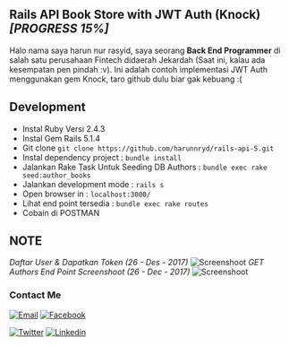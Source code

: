 ## Rails API Book Store with JWT Auth (Knock) ***[PROGRESS 15%]***

Halo nama saya harun nur rasyid, saya seorang **Back End Programmer** di salah satu perusahaan Fintech didaerah Jekardah (Saat ini, kalau ada kesempatan pen pindah :v). Ini adalah contoh implementasi JWT Auth menggunakan gem Knock, taro github dulu biar gak kebuang :(

## Development
+ Instal Ruby Versi 2.4.3
+ Instal Gem Rails 5.1.4
+ Git clone `git clone https://github.com/harunnryd/rails-api-5.git`
+ Instal dependency project : `bundle install`
+ Jalankan Rake Task Untuk Seeding DB Authors : `bundle exec rake seed:author_books`
+ Jalankan development mode : `rails s`
+ Open browser in : `localhost:3000/`
+ Lihat end point tersedia : `bundle exec rake routes`
+ Cobain di POSTMAN

## NOTE
_*Daftar User & Dapatkan Token (26 - Des - 2017)*_
![Screenshoot](https://i.imgur.com/mCLK6dD.png)
_*GET Authors End Point Screenshoot (26 - Dec - 2017)*_
![Screenshoot](https://i.imgur.com/l7156pH.png)

### Contact Me

[![Email](https://img.shields.io/badge/harunwols-gmail-brightgreen.svg)](mailto:harunwols@gmail.com)
[![Facebook](https://img.shields.io/badge/harun__dillah-facebook-red.svg)](https://facebook.com/harun_dillah)

[![Twitter](https://img.shields.io/badge/harunnryd-twitter-blue.svg)](https://twitter.com/harunnryd)
[![Linkedin](https://img.shields.io/badge/harunnryd-linkedin-ff69b4.svg)](www.linkedin.com/in/harun-nur-rasyid-987683150) 
